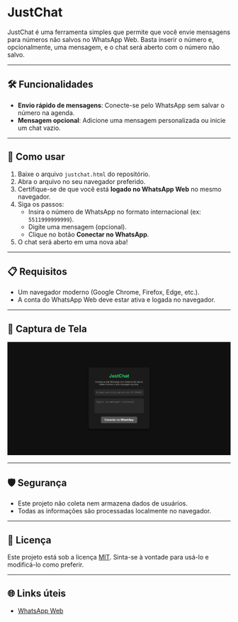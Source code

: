 # JustChat

JustChat é uma ferramenta simples que permite que você envie mensagens para números não salvos no WhatsApp Web. Basta inserir o número e, opcionalmente, uma mensagem, e o chat será aberto com o número não salvo.

---

## 🛠️ Funcionalidades

- **Envio rápido de mensagens**: Conecte-se pelo WhatsApp sem salvar o número na agenda.
- **Mensagem opcional**: Adicione uma mensagem personalizada ou inicie um chat vazio.

---

## 🚀 Como usar

1. Baixe o arquivo `justchat.html` do repositório.
2. Abra o arquivo no seu navegador preferido.
3. Certifique-se de que você está **logado no WhatsApp Web** no mesmo navegador.
4. Siga os passos:
   - Insira o número de WhatsApp no formato internacional (ex: `5511999999999`).
   - Digite uma mensagem (opcional).
   - Clique no botão **Conectar no WhatsApp**.
5. O chat será aberto em uma nova aba!

---

## 📋 Requisitos

- Um navegador moderno (Google Chrome, Firefox, Edge, etc.).
- A conta do WhatsApp Web deve estar ativa e logada no navegador.

---

## 🎨 Captura de Tela

![Captura de Tela do JustChat](./screenshot.png)

---

## 🛡️ Segurança

- Este projeto não coleta nem armazena dados de usuários.
- Todas as informações são processadas localmente no navegador.

---

## 📄 Licença

Este projeto está sob a licença [MIT](./LICENSE). Sinta-se à vontade para usá-lo e modificá-lo como preferir.

---

## 🌐 Links úteis

- [WhatsApp Web](https://web.whatsapp.com)

